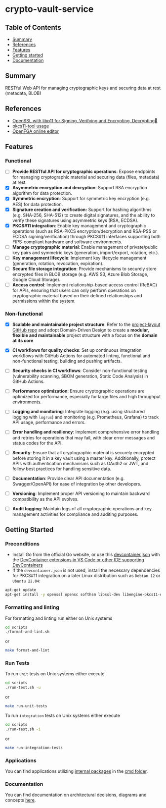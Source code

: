 # crypto-vault-service

## Table of Contents

+ [Summary](#summary)
+ [References](#references)
+ [Features](#features)
+ [Getting started](#getting-started)
+ [Documentation](#documentation)

## Summary

RESTful Web API for managing cryptographic keys and securing data at rest (metadata, BLOB)

## References

- [OpenSSL with libp11 for Signing, Verifying and Encrypting, Decrypting](https://docs.yubico.com/hardware/yubihsm-2/hsm-2-user-guide/hsm2-openssl-libp11.html#rsa-pkcs)
- [pkcs11-tool usage](https://docs.nitrokey.com/nethsm/pkcs11-tool#id1)
- [OpenFGA online editor](https://play.fga.dev/sandbox/?store=github)

## Features

### Functional

- [ ] **Provide RESTful API for cryptographic operations**: Expose endpoints for managing cryptographic material and securing data (files, metadata) at rest.
- [x] **Asymmetric encryption and decryption**: Support RSA encryption algorithm for data protection.
- [x] **Symmetric encryption**: Support for symmetric key encryption (e.g. AES) for data protection.
- [x] **Signature creation and verification:** Support for hashing algorithms (e.g. SHA-256, SHA-512) to create digital signatures, and the ability to verify these signatures using asymmetric keys (RSA, ECDSA).
- [x] **PKCS#11 integration**: Enable key management and cryptographic operations (such as RSA-PKCS encryption/decryption and RSA-PSS or ECDSA signing/verification) through PKCS#11 interfaces supporting both FIPS-compliant hardware and software environments.
- [ ] **Manage cryptographic material**: Enable management of private/public key pairs and symmetric keys (generation, import/export, rotation, etc.).
- [ ] **Key management lifecycle**: Implement key lifecycle management (generation, rotation, revocation, expiration).
- [ ] **Secure file storage integration**: Provide mechanisms to securely store encrypted files in BLOB storage (e.g. AWS S3, Azure Blob Storage, Google Cloud Storage).
- [ ] **Access control**:  Implement relationship-based access control (ReBAC) for APIs, ensuring that users can only perform operations on cryptographic material based on their defined relationships and permissions within the system.

### Non-functional

- [x] **Scalable and maintainable project structure**: Refer to the [project-layout GitHub repo](https://github.com/golang-standards/project-layout) and adopt Domain-Driven Design to create a **modular, flexible and maintainable** project structure with a focus on the **domain at its core**
- [x] **CI workflows for quality checks**: Set up continuous integration workflows with GitHub Actions for automated linting, functional and non-functional testing, building and pushing artifacts.
- [ ] **Security checks in CI workflows**: Consider non-functional testing (vulnerability scanning, SBOM generation, Static Code Analysis) in GitHub Actions.
- [ ] **Performance optimization**: Ensure cryptographic operations are optimized for performance, especially for large files and high throughput environments.
- [ ] **Logging and monitoring**: Integrate logging (e.g. using structured logging with `logrus`) and monitoring (e.g. Prometheus, Grafana) to track API usage, performance and errors.
- [ ] **Error handling and resiliency**: Implement comprehensive error handling and retries for operations that may fail, with clear error messages and status codes for the API.
- [ ] **Security**: Ensure that all cryptographic material is securely encrypted before storing it in a key vault using a master key. Additionally, protect APIs with authentication mechanisms such as OAuth2 or JWT, and follow best practices for handling sensitive data.
- [ ] **Documentation**: Provide clear API documentation (e.g. Swagger/OpenAPI) for ease of integration by other developers.
- [ ] **Versioning**: Implement proper API versioning to maintain backward compatibility as the API evolves.
- [ ] **Audit logging**: Maintain logs of all cryptographic operations and key management activities for compliance and auditing purposes.


## Getting Started

### Preconditions

- Install Go from the official Go website, or use this [devcontainer.json](../../.devcontainer/devcontainer.json) with the [DevContainer extensions in VS Code or other IDE supporting DevContainers](https://marketplace.visualstudio.com/items?itemName=ms-vscode-remote.remote-containers)
- If the `devcontainer.json` is not used, install the necessary dependencies for PKCS#11 integration on a later Linux distribution such as `Debian 12` or `Ubuntu 22.04`: 

```sh
apt-get update 
apt-get install -y openssl opensc softhsm libssl-dev libengine-pkcs11-openssl
```

### Formatting and linting

For formatting and linting run either on Unix systems

```sh
cd scripts
./format-and-lint.sh
```

or

```sh
make format-and-lint
```

### Run Tests

To run `unit` tests on Unix systems either execute

```sh
cd scripts
./run-test.sh -u
```

or

```sh
make run-unit-tests
```

To run `integration` tests on Unix systems either execute

```sh
cd scripts
./run-test.sh -i
```

or

```sh
make run-integration-tests
```

### Applications

You can find applications utilizing [internal packages](./internal/) in the [cmd folder](./cmd/).

### Documentation

You can find documentation on architectural decisions, diagrams and concepts [here](./docs).
